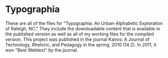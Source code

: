 Typographia
===========

These are all of the files for "Typographia: An Urban-Alphabetic Exploration of Raleigh, NC." They include the downloadable content that is available in the published version as well as all of my working files for the compiled version. This project was published in the journal Kairos: A Journal of Technology, Rhetoric, and Pedagogy in the spring, 2010 (14.2). In 2011, it won "Best Webtext" by the journal.